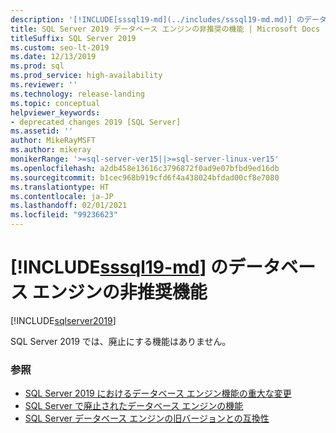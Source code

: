 ```yaml
---
description: '[!INCLUDE[sssql19-md](../includes/sssql19-md.md)] のデータベース エンジンの非推奨機能'
title: SQL Server 2019 データベース エンジンの非推奨の機能 | Microsoft Docs
titleSuffix: SQL Server 2019
ms.custom: seo-lt-2019
ms.date: 12/13/2019
ms.prod: sql
ms.prod_service: high-availability
ms.reviewer: ''
ms.technology: release-landing
ms.topic: conceptual
helpviewer_keywords:
- deprecated changes 2019 [SQL Server]
ms.assetid: ''
author: MikeRayMSFT
ms.author: mikeray
monikerRange: '>=sql-server-ver15||>=sql-server-linux-ver15'
ms.openlocfilehash: a2db458e13616c3796872f0ad9e07bfbd9ed16db
ms.sourcegitcommit: b1cec968b919cfd6f4a438024bfdad00cf8e7080
ms.translationtype: HT
ms.contentlocale: ja-JP
ms.lasthandoff: 02/01/2021
ms.locfileid: "99236623"
---
```

# <a name="deprecated-database-engine-features-in-sssql19-md"></a>[!INCLUDE[sssql19-md](../includes/sssql19-md.md)] のデータベース エンジンの非推奨機能

[!INCLUDE[sqlserver2019](../includes/applies-to-version/sqlserver2019.md)]

SQL Server 2019 では、廃止にする機能はありません。

### <a name="see-also"></a>参照

- [SQL Server 2019 におけるデータベース エンジン機能の重大な変更](../database-engine/breaking-changes-to-database-engine-features-in-sql-server-version-15.md)
- [SQL Server で廃止されたデータベース エンジンの機能](../database-engine/discontinued-database-engine-functionality-in-sql-server.md)
- [SQL Server データベース エンジンの旧バージョンとの互換性](./discontinued-database-engine-functionality-in-sql-server.md)